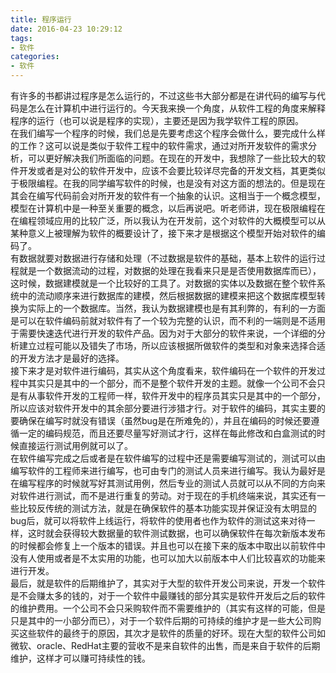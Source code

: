 ```yaml
---
title: 程序运行
date: 2016-04-23 10:29:12
tags:
- 软件
categories:
- 软件
---
```

有许多的书都讲过程序是怎么运行的，不过这些书大部分都是在讲代码的编写与代码是怎么在计算机中进行运行的。今天我来换一个角度，从软件工程的角度来解释程序的运行（也可以说是程序的实现），主要还是因为我学软件工程的原因。  
在我们编写一个程序的时候，我们总是先要考虑这个程序会做什么，要完成什么样的工作？这可以说是类似于软件工程中的软件需求，通过对所开发软件的需求分析，可以更好解决我们所面临的问题。在现在的开发中，我想除了一些比较大的软件开发或者是对公的软件开发中，应该不会要比较详尽完备的开发文档，其更类似于极限编程。在我的同学编写软件的时候，也是没有对这方面的想法的。但是现在其会在编写代码前会对所开发的软件有一个抽象的认识。这相当于一个概念模型，模型在计算机中是一种至关重要的概念，以后再说吧。听老师讲，现在极限编程在在编程领域应用的比较广泛，所以我认为在开发前，这个对软件的大概模型可以从某种意义上被理解为软件的概要设计了，接下来才是根据这个模型开始对软件的编码了。  
有数据就要对数据进行存储和处理（不过数据是软件的基础，基本上软件的运行过程就是一个数据流动的过程，对数据的处理在我看来只是是否使用数据库而已），这时候，数据建模就是一个比较好的工具了。对数据的实体以及数据在整个软件系统中的流动顺序来进行数据库的建模，然后根据数据的建模来把这个数据库模型转换为实际上的一个数据库。当然，我认为数据建模也是有其利弊的，有利的一方面是可以在软件编码前就对软件有了一个较为完整的认识，而不利的一端则是不适用于需要快速迭代进行开发的软件产品。因为对于大部分的软件来说，一个详细的分析建立过程可能以及错失了市场，所以应该根据所做软件的类型和对象来选择合适的开发方法才是最好的选择。  
接下来才是对软件进行编码，其实从这个角度看来，软件编码在一个软件的开发过程中其实只是其中的一个部分，而不是整个软件开发的主题。就像一个公司不会只是有从事软件开发的工程师一样，软件开发中的程序员其实只是其中的一个部分，所以应该对软件开发中的其余部分要进行涉猎才行。对于软件的编码，其实主要的要确保在编写时就没有错误（虽然bug是在所难免的），并且在编码的时候还要遵循一定的编码规范，而且还要尽量写好测试才行，这样在每此修改和白盒测试的时候直接运行测试用例就可以了。  
在软件编写完成之后或者是在软件编写的过程中还是需要编写测试的，测试可以由编写软件的工程师来进行编写，也可由专门的测试人员来进行编写。我认为最好是在编写程序的时候就写好其测试用例，然后专业的测试人员就可以从不同的方向来对软件进行测试，而不是进行重复的劳动。对于现在的手机终端来说，其实还有一些比较反传统的测试方法，就是在确保软件的基本功能实现并保证没有太明显的bug后，就可以将软件上线运行，将软件的使用者也作为软件的测试这来对待一样，这时就会获得较大数据量的软件测试数据，也可以确保软件在每次新版本发布的时候都会修复上一个版本的错误。并且也可以在接下来的版本中取出以前软件中没有人使用或者是不太实用的功能，也可以加大以前版本中人们比较喜欢的功能来进行开发。  
最后，就是软件的后期维护了，其实对于大型的软件开发公司来说，开发一个软件是不会赚太多的钱的，对于一个软件中最赚钱的部分其实是软件开发后之后的软件的维护费用。一个公司不会只采购软件而不需要维护的（其实有这样的可能，但是只是其中的一小部分而已），对于一个软件后期的可持续的维护才是一些大公司购买这些软件的最终于的原因，其次才是软件的质量的好环。现在大型的软件公司如微软、oracle、RedHat主要的营收不是来自软件的出售，而是来自于软件的后期维护，这样才可以赚可持续性的钱。